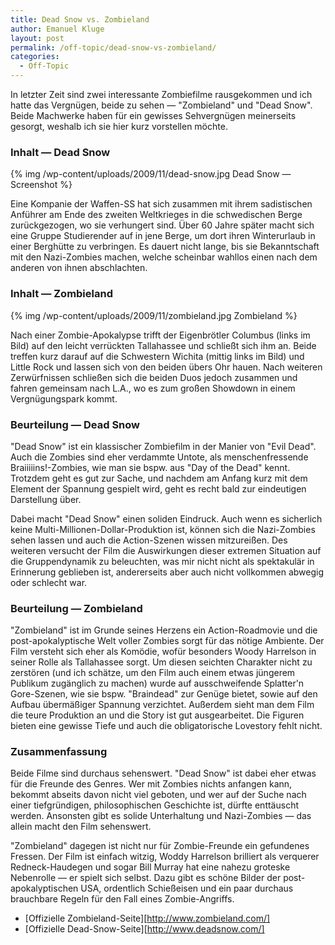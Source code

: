 ```yaml
---
title: Dead Snow vs. Zombieland
author: Emanuel Kluge
layout: post
permalink: /off-topic/dead-snow-vs-zombieland/
categories:
  - Off-Topic
---
```


In letzter Zeit sind zwei interessante Zombiefilme rausgekommen und ich hatte das Vergnügen, beide zu sehen &mdash; "Zombieland" und "Dead Snow". Beide Machwerke haben für ein gewisses Sehvergnügen meinerseits gesorgt, weshalb ich sie hier kurz vorstellen möchte.

### Inhalt &mdash; Dead Snow

{% img /wp-content/uploads/2009/11/dead-snow.jpg Dead Snow &mdash; Screenshot %}

Eine Kompanie der Waffen-SS hat sich zusammen mit ihrem sadistischen Anführer am Ende des zweiten Weltkrieges in die schwedischen Berge zurückgezogen, wo sie verhungert sind. Über 60 Jahre später macht sich eine Gruppe Studierender auf in jene Berge, um dort ihren Winterurlaub in einer Berghütte zu verbringen. Es dauert nicht lange, bis sie Bekanntschaft mit den Nazi-Zombies machen, welche scheinbar wahllos einen nach dem anderen von ihnen abschlachten.

### Inhalt &mdash; Zombieland

{% img /wp-content/uploads/2009/11/zombieland.jpg Zombieland %}

Nach einer Zombie-Apokalypse trifft der Eigenbrötler Columbus (links im Bild) auf den leicht verrückten Tallahassee und schließt sich ihm an. Beide treffen kurz darauf auf die Schwestern Wichita (mittig links im Bild) und Little Rock und lassen sich von den beiden übers Ohr hauen. Nach weiteren Zerwürfnissen schließen sich die beiden Duos jedoch zusammen und fahren gemeinsam nach L.A., wo es zum großen Showdown in einem Vergnügungspark kommt.

### Beurteilung &mdash; Dead Snow

"Dead Snow" ist ein klassischer Zombiefilm in der Manier von "Evil Dead". Auch die Zombies sind eher verdammte Untote, als menschenfressende Braiiiiins!-Zombies, wie man sie bspw. aus "Day of the Dead" kennt. Trotzdem geht es gut zur Sache, und nachdem am Anfang kurz mit dem Element der Spannung gespielt wird, geht es recht bald zur eindeutigen Darstellung über.

Dabei macht "Dead Snow" einen soliden Eindruck. Auch wenn es sicherlich keine Multi-Millionen-Dollar-Produktion ist, können sich die Nazi-Zombies sehen lassen und auch die Action-Szenen wissen mitzureißen. Des weiteren versucht der Film die Auswirkungen dieser extremen Situation auf die Gruppendynamik zu beleuchten, was mir nicht nicht als spektakulär in Erinnerung geblieben ist, andererseits aber auch nicht vollkommen abwegig oder schlecht war.

### Beurteilung &mdash; Zombieland

"Zombieland" ist im Grunde seines Herzens ein Action-Roadmovie und die post-apokalyptische Welt voller Zombies sorgt für das nötige Ambiente. Der Film versteht sich eher als Komödie, wofür besonders Woody Harrelson in seiner Rolle als Tallahassee sorgt. Um diesen seichten Charakter nicht zu zerstören (und ich schätze, um den Film auch einem etwas jüngerem Publikum zugänglich zu machen) wurde auf ausschweifende Splatter'n Gore-Szenen, wie sie bspw. "Braindead" zur Genüge bietet, sowie auf den Aufbau übermäßiger Spannung verzichtet. Außerdem sieht man dem Film die teure Produktion an und die Story ist gut ausgearbeitet. Die Figuren bieten eine gewisse Tiefe und auch die obligatorische Lovestory fehlt nicht.

### Zusammenfassung

Beide Filme sind durchaus sehenswert. "Dead Snow" ist dabei eher etwas für die Freunde des Genres. Wer mit Zombies nichts anfangen kann, bekommt abseits davon nicht viel geboten, und wer auf der Suche nach einer tiefgründigen, philosophischen Geschichte ist, dürfte enttäuscht werden. Ansonsten gibt es solide Unterhaltung und Nazi-Zombies &mdash; das allein macht den Film sehenswert.

"Zombieland" dagegen ist nicht nur für Zombie-Freunde ein gefundenes Fressen. Der Film ist einfach witzig, Woddy Harrelson brilliert als verquerer Redneck-Haudegen und sogar Bill Murray hat eine nahezu groteske Nebenrolle &mdash; er spielt sich selbst. Dazu gibt es schöne Bilder der post-apokalyptischen USA, ordentlich Schießeisen und ein paar durchaus brauchbare Regeln für den Fall eines Zombie-Angriffs.

  * [Offizielle Zombieland-Seite][http://www.zombieland.com/]
  * [Offizielle Dead-Snow-Seite][http://www.deadsnow.com/]
